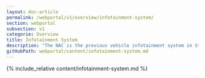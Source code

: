 ```yaml
---
layout: doc-article
permalink: /webportal/v1/overview/infotainment-system/
section: webportal
subsection: v1
categorie: Overview
title: Infotainment System
description: "The NAC is the previous vehicle infotainment system in Stellantis, ex Groupe PSA, vehicles (Citroën, DS, Peugeot, Opel and Vauxhall)."
gitHubPath: webportal/content/infotainment-system.md
---
```


{% include_relative content/infotainment-system.md %}
